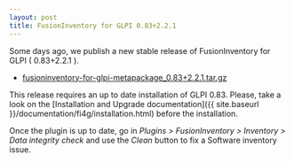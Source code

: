 ```yaml
---
layout: post
title: FusionInventory for GLPI 0.83+2.2.1
---
```


Some days ago, we publish a new stable release of FusionInventory for GLPI ( 0.83+2.2.1 ).

* [fusioninventory-for-glpi-metapackage_0.83+2.2.1.tar.gz](http://forge.fusioninventory.org/attachments/download/952/fusioninventory-for-glpi-metapackage_0.83+2.2.1.tar.gz)

This release requires an up to date installation of GLPI 0.83. Please, take a look on the [Installation
and Upgrade documentation]({{ site.baseurl }}/documentation/fi4g/installation.html) before the installation.

Once the plugin is up to date, go in _Plugins > FusionInventory > Inventory > Data integrity check_
and use the _Clean_ button to fix a Software inventory issue.


